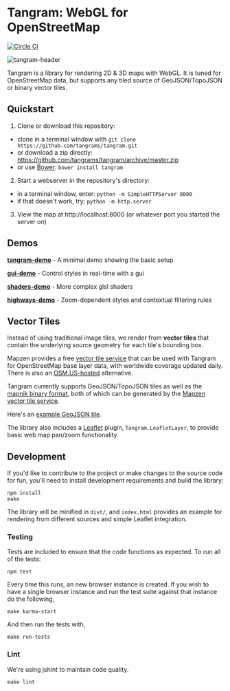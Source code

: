 Tangram: WebGL for OpenStreetMap
===

[![Circle CI](https://circleci.com/gh/tangrams/tangram.png?style=badge&circle-token=2529a88125530794f64ffa1783625b5357456f71)](https://circleci.com/gh/tangrams/tangram)

![tangram-header](https://cloud.githubusercontent.com/assets/459970/6598598/200f0ce0-c7db-11e4-98c7-c5a056b7aac7.png)


Tangram is a library for rendering 2D & 3D maps with WebGL. It is tuned for OpenStreetMap data, but supports any tiled source of GeoJSON/TopoJSON or binary vector tiles.

## Quickstart

1. Clone or download this repository:
  - clone in a terminal window with `git clone https://github.com/tangrams/tangram.git`
  - or download a zip directly: https://github.com/tangrams/tangram/archive/master.zip
  - or use [Bower](http://bower.io/): `bower install tangram`
2. Start a webserver in the repository's directory:
  - in a terminal window, enter: `python -m SimpleHTTPServer 8000`
  - if that doesn't work, try: `python -m http.server`
3. View the map at http://localhost:8000 (or whatever port you started the server on)

## Demos

[**tangram-demo**](http://github.com/tangrams/tangram-demo) - A minimal demo showing the basic setup

[**gui-demo**](http://github.com/tangrams/gui-demo) - Control styles in real-time with a gui

[**shaders-demo**](http://github.com/tangrams/shaders-demo) - More complex glsl shaders

[**highways-demo**](http://github.com/tangrams/highways-demo) - Zoom-dependent styles and contextual filtering rules

## Vector Tiles

Instead of using traditional image tiles, we render from **vector tiles** that contain the underlying source geometry for each tile's bounding box.

Mapzen provides a free [vector tile service](http://mapzen.com/vector/) that can be used with Tangram for OpenStreetMap base layer data, with worldwide coverage updated daily. There is also an [OSM.US-hosted](http://openstreetmap.us/~migurski/vector-datasource/) alternative.

Tangram currently supports GeoJSON/TopoJSON tiles as well as the [mapnik binary format](https://github.com/mapbox/vector-tile-spec), both of which can be generated by the [Mapzen vector tile service](http://mapzen.com/vector/).

Here's an [example GeoJSON tile](http://vector.mapzen.com/osm/all/14/4826/6161.json).

The library also includes a [Leaflet](http://leafletjs.com) plugin, `Tangram.LeafletLayer`, to provide basic web map pan/zoom functionality.

## Development

If you'd like to contribute to the project or make changes to the source code for fun, you'll need to install development requirements and build the library:

```shell
npm install
make
```

The library will be minified in `dist/`, and `index.html` provides an example for rendering from different sources and simple Leaflet integration.

### Testing

Tests are included to ensure that the code functions as expected. To run all of the tests:

```shell
npm test
```
Every time this runs, an new browser instance is created. If you wish to
have a single browser instance and run the test suite against that
instance do the following,

```shell
make karma-start
```

And then run the tests with,

```shell
make run-tests
```

### Lint
We're using jshint to maintain code quality.

```shell
make lint
```

